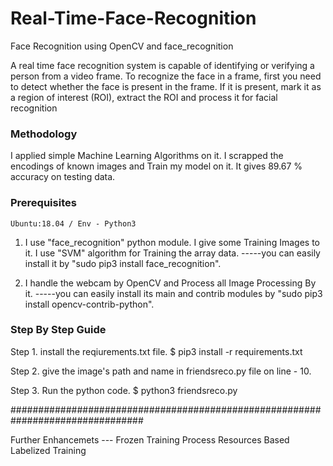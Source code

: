 # Real-Time-Face-Recognition
Face Recognition using OpenCV and face_recognition


A real time face recognition system is capable of identifying or verifying a person from a video frame.
To recognize the face in a frame, first you need to detect whether the face is present in the frame. 
If it is present, mark it as a region of interest (ROI), extract the ROI and process it for facial recognition


### Methodology 

I applied simple Machine Learning Algorithms on it. I scrapped the encodings of known images and Train my model on it. It gives 89.67 % accuracy on testing data.


### Prerequisites 
    Ubuntu:18.04 / Env - Python3 

1. I use "face_recognition" python module. I give some Training Images to it. I use "SVM" algorithm for Training the array data.
-----you can easily install it by "sudo pip3 install face_recognition".


2. I handle the webcam by OpenCV and Process all Image Processing By it.
-----you can easily install its main and contrib modules by "sudo pip3 install opencv-contrib-python".


### Step By Step Guide 

Step 1. install the reqiurements.txt file.
		$ pip3 install -r requirements.txt

Step 2. give the image's path and name in friendsreco.py file on line - 10.


Step 3. Run the python code.
		$ python3 friendsreco.py


################################################################################


Further Enhancemets --- 
			Frozen Training Process
			Resources Based Labelized Training
